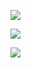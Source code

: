 ![](https://github-readme-stats.vercel.app/api?username=BIBBIDIBA&count_private=true&show_icons=true)

![](https://github-readme-stats.vercel.app/api/top-langs/?username=BIBBIDIBA)

![](https://github-profile-trophy.vercel.app/?username=BIBBIDIBA&margin-w=4)
